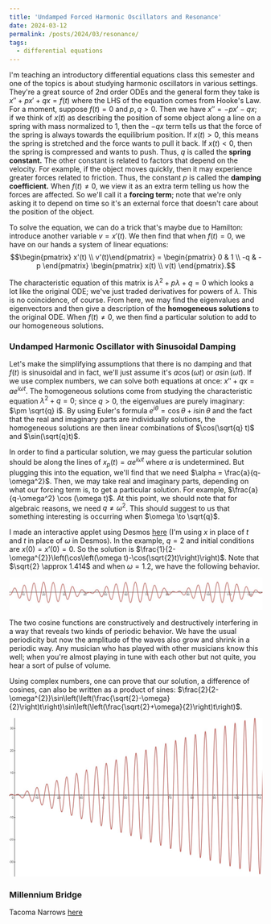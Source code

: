 ```yaml
---
title: 'Undamped Forced Harmonic Oscillators and Resonance'
date: 2024-03-12
permalink: /posts/2024/03/resonance/
tags:
  - differential equations
---
```


I'm teaching an introductory differential equations class this semester and one of the topics is about studying harmonic oscillators in various settings. They're a great source of 2nd order ODEs and the general form they take is $x'' + p x' + qx = f(t)$ where the LHS of the equation comes from Hooke's Law. For a moment, suppose $f(t)=0$ and $p,q > 0$. Then we have $x'' =  -px' -qx$; if we think of $x(t)$ as describing the position of some object along a line on a spring with mass normalized to 1, then the $-qx$ term tells us that the force of the spring is always towards the equilibrium position. If $x(t)>0$, this means the spring is stretched and the force wants to pull it back. If $x(t) < 0$, then the spring is compressed and wants to push. Thus, $q$ is called the **spring constant.** The other constant is related to factors that depend on the velocity. For example, if the object moves quickly, then it may experience greater forces related to friction. Thus, the constant $p$ is called the **damping coefficient.** When $f(t) \neq 0$, we view it as an extra term telling us how the forces are affected. So we'll call it a **forcing term**; note that we're only asking it to depend on time so it's an external force that doesn't care about the position of the object.

To solve the equation, we can do a trick that's maybe due to Hamilton: introduce another variable $v = x'(t)$. We then find that when $f(t) = 0$, we have on our hands a system of linear equations: 
$$\begin{pmatrix}
x'(t) \\ 
v'(t)\end{pmatrix} = 
\begin{pmatrix}
0 & 1 \\
-q & -p \end{pmatrix} 
\begin{pmatrix}
x(t) \\ 
v(t) \end{pmatrix}.$$

The characteristic equation of this matrix is $\lambda^2 + p \lambda + q =0$ which looks a lot like the original ODE; we've just traded derivatives for powers of $\lambda$. This is no coincidence, of course. From here, we may find the eigenvalues and eigenvectors and then give a description of the **homogeneous solutions** to the original ODE. When $f(t) \neq 0$, we then find a particular solution to add to our homogeneous solutions. 

### Undamped Harmonic Oscillator with Sinusoidal Damping

Let's make the simplifying assumptions that there is no damping and that $f(t)$ is sinusoidal and in fact, we'll just assume it's $a \cos(\omega t)$ or $a\sin(\omega t)$. If we use complex numbers, we can solve both equations at once: $x'' + qx = ae^{i\omega t}$. The homogeneous solutions come from studying the characteristic equation $\lambda^2 + q = 0$; since $q > 0$, the eigenvalues are purely imaginary: $\pm \sqrt{q} i$. By using Euler's formula $e^{i\theta} = \cos \theta + i \sin \theta$ and the fact that the real and imaginary parts are individually solutions, the homogeneous solutions are then linear combinations of $\cos(\sqrt{q} t)$ and $\sin(\sqrt{q}t)$.

In order to find a particular solution, we may guess the particular solution should be along the lines of $x_p(t) = \alpha e^{i\omega t}$ where $\alpha$ is undetermined. But plugging this into the equation, we'll find that we need $\alpha = \frac{a}{q-\omega^2}$. Then, we may take real and imaginary parts, depending on what our forcing term is, to get a particular solution. For example, $\frac{a}{q-\omega^2} \cos (\omega t)$. At this point, we should note that for algebraic reasons, we need $q \neq \omega^2$. This should suggest to us that something interesting is occurring when $\omega \to \sqrt{q}$.

I made an interactive applet using Desmos [here](https://www.desmos.com/calculator/uwbgim1ko8) (I'm using $x$ in place of $t$ and $t$ in place of $\omega$ in Desmos). In the example, $q = 2$ and initial conditions are $x(0) = x'(0) = 0$. So the solution is $\frac{1}{2-\omega^{2}}\left(\cos\left(\omega t)-\cos(\sqrt{2}t)\right)\right)$. Note that $\sqrt{2} \approx 1.414$ and when $\omega = 1.2$, we have the following behavior.

![label](/files/beats.jpg)

The two cosine functions are constructively and destructively interfering in a way that reveals two kinds of periodic behavior. We have the usual periodicity but now the amplitude of the waves also grow and shrink in a periodic way. Any musician who has played with other musicians know this well; when you're almost playing in tune with each other but not quite, you hear a sort of pulse of volume.

Using complex numbers, one can prove that our solution, a difference of cosines, can also be written as a product of sines: $\frac{2}{2-\omega^{2}}\sin\left(\left(\frac{\sqrt{2}-\omega}{2}\right)t\right)\sin\left(\left(\frac{\sqrt{2}+\omega}{2}\right)t\right)$.

![label](/files/reson.jpg)


### Millennium Bridge

Tacoma Narrows [here](https://maa.org/sites/default/files/pdf/upload_library/22/Ford/McKenna1-18.pdf)


